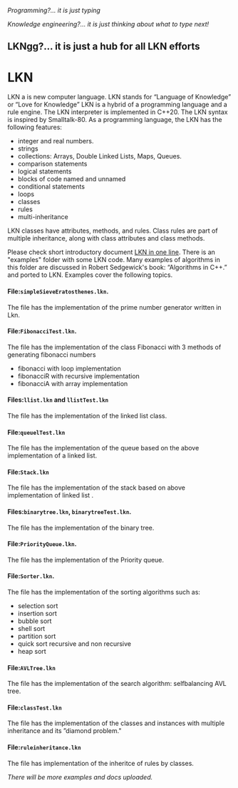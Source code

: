 _Programming?... it is just typing_

_Knowledge engineering?... it is just thinking about what to type next!_

## LKNgg?... it is just a hub for all LKN efforts

# LKN
LKN a is new computer language.
LKN stands for “Language of Knowledge” or “Love for Knowledge”
LKN is a hybrid of a programming language and a rule engine.
The LKN interpreter is implemented in C++20.
The LKN syntax is inspired by Smalltalk-80.
As a programming language, the LKN has the following features:
* integer and real numbers.
* strings
* collections: Arrays, Double Linked Lists, Maps, Queues.
* comparison statements
* logical statements 
* blocks of code named and unnamed
* conditional statements
* loops
* classes
* rules
* multi-inheritance

LKN classes have attributes, methods, and rules. Class rules are part of multiple inheritance, along with class attributes and class methods.

Please check short introductory document [LKN in one line](./doc/lkninoneline.md).
There is an "examples" folder with some LKN code.
Many examples of algorithms in this folder are discussed in Robert Sedgewick's book:
“Algorithms in C++.” and ported to LKN.
Examples cover the following topics.

#### File:`simpleSieveEratosthenes.lkn`.
The file has the implementation of the prime number generator written in Lkn.

#### File:`FibonacciTest.lkn`.
The file has the implementation of the class Fibonacci with 3 methods of generating fibonacci numbers
* fibonacci with loop implementation
* fibonacciR with recursive implementation
* fibonacciA with array implementation

#### Files:`llist.lkn` and  `llistTest.lkn`
The file has the implementation of the linked list class.

#### File:`queuelTest.lkn`
The file has the implementation of the queue based on the above implementation of a linked list.

#### File:`Stack.lkn`
The file has the implementation of the stack based on above implementation of linked list .

#### Files:`binarytree.lkn`, `binarytreeTest.lkn`.
The file has the implementation of the binary tree.

#### File:`PriorityQueue.lkn`.
The file has the implementation of the Priority queue.

#### File:`Sorter.lkn`.
The file has the implementation of the sorting algorithms such as:
* selection sort
* insertion sort
* bubble sort
* shell sort
* partition sort
* quick sort recursive and non recursive
* heap sort

#### File:`AVLTree.lkn`
The file has the implementation of the search algorithm: selfbalancing AVL tree.

#### File:`classTest.lkn`
The file has the implementation of the classes and instances with multiple inheritance and its ”diamond problem."

#### File:`ruleinheritance.lkn`
The file has implementation of the inheritce of rules by classes.



_There will be more examples and docs uploaded._ 


